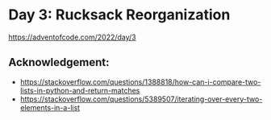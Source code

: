 # Day 3: Rucksack Reorganization
https://adventofcode.com/2022/day/3



## Acknowledgement:
- https://stackoverflow.com/questions/1388818/how-can-i-compare-two-lists-in-python-and-return-matches
- https://stackoverflow.com/questions/5389507/iterating-over-every-two-elements-in-a-list